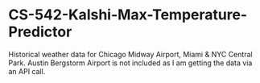 # CS-542-Kalshi-Max-Temperature-Predictor

Historical weather data for Chicago Midway Airport, Miami & NYC Central Park. Austin Bergstorm Airport is not included as I am getting the data via an API call. 
